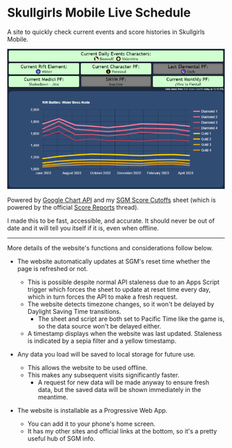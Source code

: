 # Skullgirls Mobile Live Schedule

A site to quickly check current events and score histories in Skullgirls Mobile.

<img src="preview.png">

Powered by [Google Chart API](https://developers.google.com/chart) and my [SGM Score Cutoffs](https://docs.google.com/spreadsheets/d/1hpmUc__uYo0-tq10tampy7CDIfALn6N5_sMELTBlTOs/edit#gid=814198727) sheet (which is powered by the official [Score Reports](https://forum.skullgirlsmobile.com/threads/845) thread).

I made this to be fast, accessible, and accurate. It should never be out of date and it will tell you itself if it is, even when offline.

---

More details of the website's functions and considerations follow below.

- The website automatically updates at SGM's reset time whether the page is refreshed or not.
  - This is possible despite normal API staleness due to an Apps Script trigger which forces the sheet to update at reset time every day, which in turn forces the API to make a fresh request.
  - The website detects timezone changes, so it won't be delayed by Daylight Saving Time transitions.
    - The sheet and script are both set to Pacific Time like the game is, so the data source won't be delayed either.
  - A timestamp displays when the website was last updated. Staleness is indicated by a sepia filter and a yellow timestamp.

- Any data you load will be saved to local storage for future use.
  - This allows the website to be used offline.
  - This makes any subsequent visits significantly faster.
    - A request for new data will be made anyway to ensure fresh data, but the saved data will be shown immediately in the meantime.

- The website is installable as a Progressive Web App.
  - You can add it to your phone's home screen.
  - It has my other sites and official links at the bottom, so it's a pretty useful hub of SGM info.

<!-- redundant now
<details>
<summary>Concerns</summary>
There are several ways for this website to fail.

- Google could shut down their old Chart API.
- Scheduling precision may be lost if Apps Script fails.
- The chain of dependency could break.
  - Score data depends on the SGM Score Cutoffs sheet.
  - Sheet data depends on another Apps Script script.
  - The script depends on the Score Reports forum thread.
  - The thread depends on the developers (mainly Cellsai).
- Timezones may be misaligned (most likely due to DST).
  - The game's reset time is in PT.
  - The sheet is set to "(GMT-08:00) Pacific Time".
    - This is probably a display error. As of this note, the sheet correctly displays time in PDT (GMT-07:00).
  - The scripts are set to "(GMT-07:00) Pacific Time - Los Angeles".
  - The site is in local time.
  - The site also uses the built-in Intl library to check if PT is currently PST or PDT.
</details>
-->
